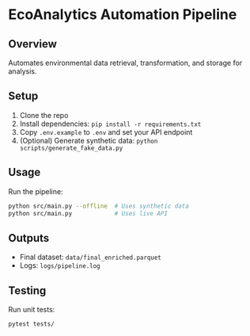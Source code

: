 # EcoAnalytics Automation Pipeline

## Overview
Automates environmental data retrieval, transformation, and storage for analysis.

## Setup
1. Clone the repo
2. Install dependencies: `pip install -r requirements.txt`
3. Copy `.env.example` to `.env` and set your API endpoint
4. (Optional) Generate synthetic data: `python scripts/generate_fake_data.py`

## Usage
Run the pipeline:
```bash
python src/main.py --offline  # Uses synthetic data
python src/main.py            # Uses live API
```

## Outputs
- Final dataset: `data/final_enriched.parquet`
- Logs: `logs/pipeline.log`

## Testing
Run unit tests:
```bash
pytest tests/
```
